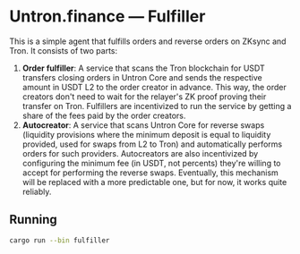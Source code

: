 # Untron.finance — Fulfiller

This is a simple agent that fulfills orders and reverse orders on ZKsync and Tron. It consists of two parts:

1. **Order fulfiller**: A service that scans the Tron blockchain for USDT transfers closing orders in Untron Core and sends the respective amount in USDT L2 to the order creator in advance. This way, the order creators don't need to wait for the relayer's ZK proof proving their transfer on Tron. Fulfillers are incentivized to run the service by getting a share of the fees paid by the order creators.
2. **Autocreator**: A service that scans Untron Core for reverse swaps (liquidity provisions where the minimum deposit is equal to liquidity provided, used for swaps from L2 to Tron) and automatically performs orders for such providers. Autocreators are also incentivized by configuring the minimum fee (in USDT, not percents) they're willing to accept for performing the reverse swaps. Eventually, this mechanism will be replaced with a more predictable one, but for now, it works quite reliably.

## Running

```bash
cargo run --bin fulfiller
```
